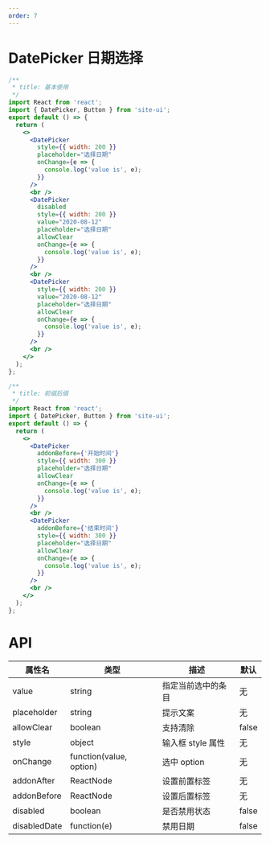 ```yaml
---
order: 7
---
```


# DatePicker 日期选择

```jsx
/**
 * title: 基本使用
 */
import React from 'react';
import { DatePicker, Button } from 'site-ui';
export default () => {
  return (
    <>
      <DatePicker
        style={{ width: 200 }}
        placeholder="选择日期"
        onChange={e => {
          console.log('value is', e);
        }}
      />
      <br />
      <DatePicker
        disabled
        style={{ width: 200 }}
        value="2020-08-12"
        placeholder="选择日期"
        allowClear
        onChange={e => {
          console.log('value is', e);
        }}
      />
      <br />
      <DatePicker
        style={{ width: 200 }}
        value="2020-08-12"
        placeholder="选择日期"
        allowClear
        onChange={e => {
          console.log('value is', e);
        }}
      />
      <br />
    </>
  );
};
```

```jsx
/**
 * title: 前缀后缀
 */
import React from 'react';
import { DatePicker, Button } from 'site-ui';
export default () => {
  return (
    <>
      <DatePicker
        addonBefore={'开始时间'}
        style={{ width: 300 }}
        placeholder="选择日期"
        allowClear
        onChange={e => {
          console.log('value is', e);
        }}
      />
      <br />
      <DatePicker
        addonBefore={'结束时间'}
        style={{ width: 300 }}
        placeholder="选择日期"
        allowClear
        onChange={e => {
          console.log('value is', e);
        }}
      />
      <br />
    </>
  );
};
```

# API

| **属性名**   | **类型**                | **描述**           | **默认** |
| ------------ | ----------------------- | ------------------ | -------- |
| value        | string                  | 指定当前选中的条目 | 无       |
| placeholder  | string                  | 提示文案           | 无       |
| allowClear   | boolean                 | 支持清除           | false    |
| style        | object                  | 输入框 style 属性  | 无       |
| onChange     | function(value, option) | 选中 option        | 无       |
| addonAfter   | ReactNode               | 设置前置标签       | 无       |
| addonBefore  | ReactNode               | 设置后置标签       | 无       |
| disabled     | boolean                 | 是否禁用状态       | false    |
| disabledDate | function(e)             | 禁用日期           | false    |
